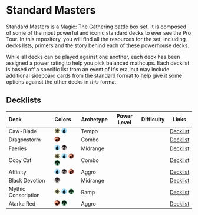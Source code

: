 # Standard Masters

Standard Masters is a Magic: The Gathering battle box set. It is composed of some of the most powerful and iconic standard decks to ever see the Pro Tour. In this repository, you will find all the resources for the set, including decks lists, primers and the story behind each of these powerhouse decks. 

While all decks can be played against one another, each deck has been assigned a power rating to help you pick balanced mathcups. Each decklist is based off a specific list from an event of it's era, but may include additional sideboard cards from the standard format to help give it some options against the other decks in _this_ format.

## Decklists

| Deck        | Colors                                                                  | Archetype | Power Level | Difficulty | Links   |
| :---------- | :-----------------------------------------------------------------------| :-------- | ----------- | ---------- | ------- |
| Caw-Blade   | <img src="assets/W.svg" width="15"> <img src="assets/U.svg" width="15"> | Tempo     |             |            | [Decklist](/decks/caw-blade/decklist.dec) |
| Dragonstorm | <img src="assets/R.svg" width="15">                                     | Combo     |             |            | [Decklist](/decks/dragon-storm/decklist.dec) |
| Faeries     | <img src="assets/U.svg" width="15"> <img src="assets/B.svg" width="15"> | Midrange  |             |            | [Decklist](/decks/faeries/decklist.dec) |
| Copy Cat    | <img src="assets/W.svg" width="15"> <img src="assets/U.svg" width="15"> <img src="assets/R.svg" width="15"> <img src="assets/G.svg" width="15"> | Combo  |             |            | [Decklist](/decks/copy-cat/decklist.dec) |
| Affinity    | <img src="assets/U.svg" width="15"> <img src="assets/B.svg" width="15"> <img src="assets/R.svg" width="15"> | Aggro  |             |            | [Decklist](/decks/ravager-affinity/decklist.dec) |
| Black Devotion | <img src="assets/B.svg" width="15"> | Midrange  |             |            | [Decklist](/decks/black-devotion/decklist.dec) |
| Mythic Conscription | <img src="assets/W.svg" width="15"> <img src="assets/U.svg" width="15"> <img src="assets/G.svg" width="15"> | Ramp  |             |            | [Decklist](/decks/mythic-conscription/decklist.dec) |
| Atarka Red  | <img src="assets/R.svg" width="15"> <img src="assets/G.svg" width="15"> | Aggro  |             |            | [Decklist](/decks/atarka-red/decklist.dec) |
